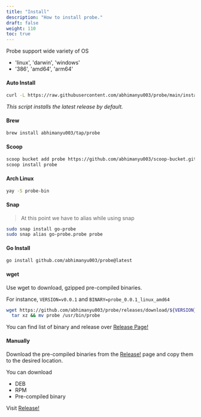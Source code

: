 ```yaml
---
title: "Install"
description: "How to install probe."
draft: false
weight: 110
toc: true
---
```


Probe support wide variety of OS

* 'linux', 'darwin', 'windows'
* '386', 'amd64', 'arm64'

#### Auto Install

```sh
curl -L https://raw.githubusercontent.com/abhimanyu003/probe/main/install.sh | bash
```

*This script installs the latest release by default.*

#### Brew

```sh
brew install abhimanyu003/tap/probe
```

#### Scoop

```sh
scoop bucket add probe https://github.com/abhimanyu003/scoop-bucket.git
scoop install probe
```

#### Arch Linux

```sh
yay -S probe-bin
```

#### Snap

> At this point we have to alias while using snap

```sh
sudo snap install go-probe
sudo snap alias go-probe.probe probe
```

#### Go Install

```sh
go install github.com/abhimanyu003/probe@latest
```

#### wget

Use wget to download, gzipped pre-compiled binaries.

For instance, `VERSION=v0.0.1` and `BINARY=probe_0.0.1_linux_amd64`

```sh
wget https://github.com/abhimanyu003/probe/releases/download/${VERSION}/${BINARY}.tar.gz -O - |\
  tar xz && mv probe /usr/bin/probe
```

You can find list of binary and release over [Release Page!](https://github.com/abhimanyu003/probe/releases)

#### Manually

Download the pre-compiled binaries from the [Release!](https://github.com/abhimanyu003/probe/releases) page and copy them
to the desired location.

You can download

* DEB
* RPM
* Pre-compiled binary

Visit [Release!](https://github.com/abhimanyu003/probe/releases)
